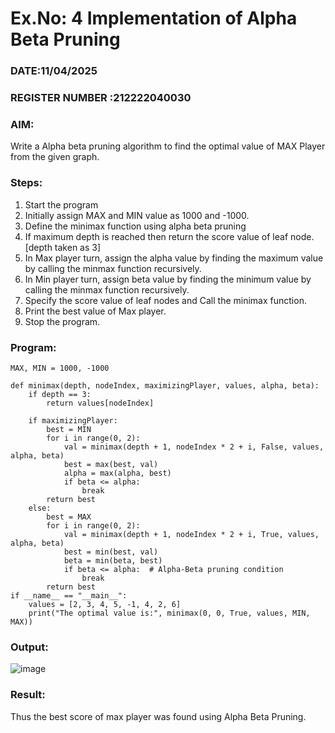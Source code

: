 # Ex.No: 4   Implementation of Alpha Beta Pruning 
### DATE:11/04/2025                                                                         
### REGISTER NUMBER :212222040030
### AIM: 
Write a Alpha beta pruning algorithm to find the optimal value of MAX Player from the given graph.
### Steps:
1. Start the program
2. Initially  assign MAX and MIN value as 1000 and -1000.
3.  Define the minimax function  using alpha beta pruning
4.  If maximum depth is reached then return the score value of leaf node. [depth taken as 3]
5.  In Max player turn, assign the alpha value by finding the maximum value by calling the minmax function recursively.
6.  In Min player turn, assign beta value by finding the minimum value by calling the minmax function recursively.
7.  Specify the score value of leaf nodes and Call the minimax function.
8.  Print the best value of Max player.
9.  Stop the program. 

### Program:
```
MAX, MIN = 1000, -1000 

def minimax(depth, nodeIndex, maximizingPlayer, values, alpha, beta):
    if depth == 3:
        return values[nodeIndex]  

    if maximizingPlayer: 
        best = MIN        
        for i in range(0, 2):
            val = minimax(depth + 1, nodeIndex * 2 + i, False, values, alpha, beta) 
            best = max(best, val) 
            alpha = max(alpha, best)
            if beta <= alpha:  
                break
        return best
    else: 
        best = MAX
        for i in range(0, 2):
            val = minimax(depth + 1, nodeIndex * 2 + i, True, values, alpha, beta) 
            best = min(best, val) 
            beta = min(beta, best)
            if beta <= alpha:  # Alpha-Beta pruning condition
                break
        return best  
if __name__ == "__main__":
    values = [2, 3, 4, 5, -1, 4, 2, 6]
    print("The optimal value is:", minimax(0, 0, True, values, MIN, MAX))

```

### Output:

![image](https://github.com/user-attachments/assets/bbc8acfa-b593-4038-91f5-18e13d01d21e)

### Result:
Thus the best score of max player was found using Alpha Beta Pruning.
